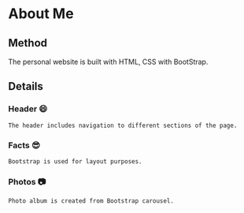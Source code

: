 # About Me

## Method
  The personal website is built with HTML, CSS with BootStrap. 

## Details

### Header :smile:
    The header includes navigation to different sections of the page.

### Facts :sunglasses:
    Bootstrap is used for layout purposes. 


### Photos :camera:
    Photo album is created from Bootstrap carousel.
